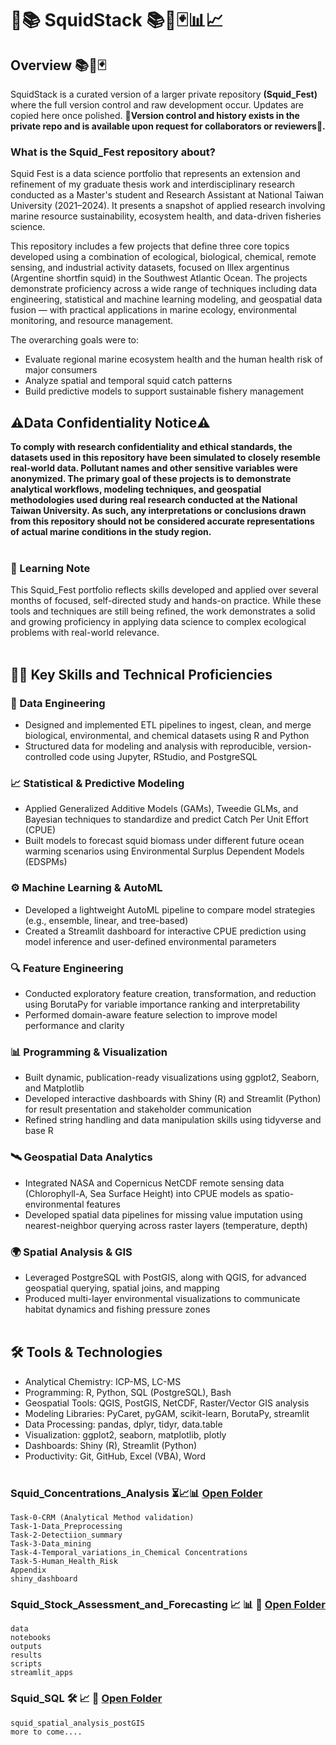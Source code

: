 # 🦑📚 SquidStack 📚🦑🃏📊📈

## Overview 📚🦑🃏

SquidStack is a curated version of a larger private repository **(Squid_Fest)** where the full version control and raw development occur. Updates are copied here once polished. **🛂Version control and history exists in the private repo and is available upon request for collaborators or reviewers🛂.**

### **What is the Squid_Fest repository about?**

Squid Fest is a data science portfolio that represents an extension and refinement of my graduate thesis work and interdisciplinary research conducted as a Master's student and Research Assistant at National Taiwan University (2021–2024). It presents a snapshot of applied research involving marine resource sustainability, ecosystem health, and data-driven fisheries science. <br>

This repository includes a few projects that define three core topics developed using a combination of ecological, biological, chemical, remote sensing, and industrial activity datasets, focused on Illex argentinus (Argentine shortfin squid) in the Southwest Atlantic Ocean. The projects demonstrate proficiency across a wide range of techniques including data engineering, statistical and machine learning modeling, and geospatial data fusion — with practical applications in marine ecology, environmental monitoring, and resource management. <br>

The overarching goals were to: <br>
 - Evaluate regional marine ecosystem health and the human health risk of major consumers
 - Analyze spatial and temporal squid catch patterns
 - Build predictive models to support sustainable fishery management <br>

## **⚠️Data Confidentiality Notice⚠️** 
**To comply with research confidentiality and ethical standards, the datasets used in this repository have been simulated to closely resemble real-world data. Pollutant names and other sensitive variables were anonymized. The primary goal of these projects is to demonstrate analytical workflows, modeling techniques, and geospatial methodologies used during real research conducted at the National Taiwan University. As such, any interpretations or conclusions drawn from this repository should not be considered accurate representations of actual marine conditions in the study region.** <br> <br>


### 🧠 Learning Note <br>
This Squid_Fest portfolio reflects skills developed and applied over several months of focused, self-directed study and hands-on practice. While these tools and techniques are still being refined, the work demonstrates a solid and growing proficiency in applying data science to complex ecological problems with real-world relevance. <br> <br>


## 👩‍💻 Key Skills and Technical Proficiencies <br>
### 🧩 Data Engineering
 - Designed and implemented ETL pipelines to ingest, clean, and merge biological, environmental, and chemical datasets using R and Python
 - Structured data for modeling and analysis with reproducible, version-controlled code using Jupyter, RStudio, and PostgreSQL <br>
### 📈 Statistical & Predictive Modeling
 - Applied Generalized Additive Models (GAMs), Tweedie GLMs, and Bayesian techniques to standardize and predict Catch Per Unit Effort (CPUE)
 - Built models to forecast squid biomass under different future ocean warming scenarios using Environmental Surplus Dependent Models (EDSPMs) <br>
### ⚙️ Machine Learning & AutoML
 - Developed a lightweight AutoML pipeline to compare model strategies (e.g., ensemble, linear, and tree-based)
 - Created a Streamlit dashboard for interactive CPUE prediction using model inference and user-defined environmental parameters <br>
### 🔍 Feature Engineering
 - Conducted exploratory feature creation, transformation, and reduction using BorutaPy for variable importance ranking and interpretability
 - Performed domain-aware feature selection to improve model performance and clarity <br>
### 📊 Programming & Visualization
 - Built dynamic, publication-ready visualizations using ggplot2, Seaborn, and Matplotlib
 - Developed interactive dashboards with Shiny (R) and Streamlit (Python) for result presentation and stakeholder communication
 - Refined string handling and data manipulation skills using tidyverse and base R <br>
### 🛰️ Geospatial Data Analytics
 - Integrated NASA and Copernicus NetCDF remote sensing data (Chlorophyll-A, Sea Surface Height) into CPUE models as spatio-environmental features
 - Developed spatial data pipelines for missing value imputation using nearest-neighbor querying across raster layers (temperature, depth)
### 🌍 Spatial Analysis & GIS
 - Leveraged PostgreSQL with PostGIS, along with QGIS, for advanced geospatial querying, spatial joins, and mapping
 - Produced multi-layer environmental visualizations to communicate habitat dynamics and fishing pressure zones <br> <br>

## 🛠️ Tools & Technologies
 - Analytical Chemistry: ICP-MS, LC-MS
 - Programming: R, Python, SQL (PostgreSQL), Bash
 - Geospatial Tools: QGIS, PostGIS, NetCDF, Raster/Vector GIS analysis
 - Modeling Libraries: PyCaret, pyGAM, scikit-learn, BorutaPy, streamlit
 - Data Processing: pandas, dplyr, tidyr, data.table
 - Visualization: ggplot2, seaborn, matplotlib, plotly
 - Dashboards: Shiny (R), Streamlit (Python)
 - Productivity: Git, GitHub, Excel (VBA), Word <br> <br>

### Squid_Concentrations_Analysis ⏳📈📊 [Open Folder](./Squid_Conc_Anly) <br>
    Task-0-CRM (Analytical Method validation)
    Task-1-Data_Preprocessing
    Task-2-Detectiion_summary
    Task-3-Data_mining
    Task-4-Temporal_variations_in_Chemical Concentrations
    Task-5-Human_Health_Risk
    Appendix
    shiny_dashboard

### Squid_Stock_Assessment_and_Forecasting 📈 📊 🦑 [Open Folder](./Squid_Stock_Assmnt_Forecast) <br>
    data
    notebooks
    outputs
    results
    scripts
    streamlit_apps

### Squid_SQL 🛠️ 📈 🦑 [Open Folder](./Squid_SQL) <br>
    squid_spatial_analysis_postGIS
    more to come....
